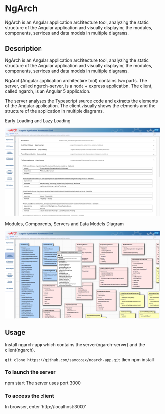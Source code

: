 # NgArch
NgArch is an Angular application architecture tool, analyzing the static structure of the Angular application and visually displaying the modules, components, services and data models in multiple diagrams.

## Description
NgArch is an Angular application architecture tool, analyzing the static structure of the Angular application and visually displaying the modules, components, services and data models in multiple diagrams.

NgArch(Angular application architecture tool) contains two parts.
The server, called ngarch-server, is a node + express application. 
The client, called ngarch, is an Angular 5 application.

The server analyzes the Typescript source code and extracts the elements of the Angular application. The client visually shows the elements and the structure of the application in multiple diagrams.

<p>Early Loading and Lazy Loading</p>
<img src="https://github.com/samcodex/ngarch/blob/master/assets/modules_loading_groups.png" width="500px"/>
<br>

<p>Modules, Components, Servers and Data Models Diagram</p>
<img src="https://github.com/samcodex/ngarch/blob/master/assets/modules_components.png" width="500px"/>


## Usage
Install ngarch-app which contains the server(ngarch-server) and the client(ngarch).

`git clone https://github.com/samcodex/ngarch-app.git`
then
npm install

### To launch the server
npm start
The server uses port 3000

### To access the client
In browser, enter 'http://localhost:3000'
